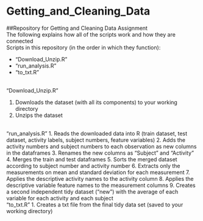 # Getting_and_Cleaning_Data
##Repository for Getting and Cleaning Data Assignment
<br />
The following explains how all of the scripts work and how they are connected
<br  />
Scripts in this repository (in the order in which they function):
*	“Download_Unzip.R”
*	“run_analysis.R”
*	“to_txt.R”
<br  />
“Download_Unzip.R”
<br
/>

1. Downloads the dataset (with all its components) to your working directory
2. Unzips the dataset
<br  />
“run_analysis.R”
1. Reads the downloaded data into R (train dataset, test dataset, activity labels, subject numbers, feature variables)
2. Adds the activity numbers and subject numbers to each observation as new columns  in the dataframes
3. Renames the new columns as “Subject” and “Activity”
4. Merges the train and test dataframes
5. Sorts the merged dataset according to subject number and activity number
6. Extracts only the measurements on mean and standard deviation for each measurement
7. Applies the descriptive activity names to the activity column
8. Applies the descriptive variable feature names  to the measurement columns
9. Creates a second independent tidy dataset (“new”) with the average of each variable for each activity and each subject
<br  />
“to_txt.R”
1. Creates a txt file from the final tidy data set (saved to your working directory)

